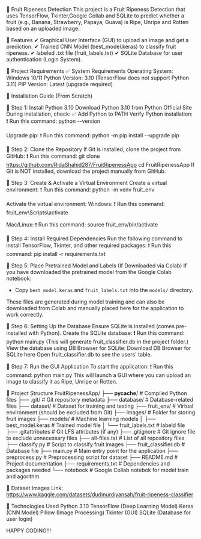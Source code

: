 🍎 Fruit Ripeness Detection
This project is a Fruit Ripeness Detection that uses TensorFlow, Tkinter,Google Collab and SQLite to predict whether a fruit (e.g., Banana, Strawberry, Papaya, Guava) is Ripe, Unripe and Rotten based on an uploaded image.

📌 Features
✔ Graphical User Interface (GUI) to upload an image and get a prediction.
✔ Trained CNN Model (best_model.keras) to classify fruit ripeness.
✔ labeled .txt file (fruit_labels.txt)
✔ SQLite Database for user authentication (Login System).
 
📌 Project Requirements
✅ System Requirements
Operating System: Windows 10/11
Python Version: 3.10 (TensorFlow does not support Python 3.11)
PIP Version: Latest (upgrade required)

📌 Installation Guide (From Scratch)

🔹 Step 1: Install Python 3.10
Download Python 3.10 from Python Official Site
During installation, check: ✅ Add Python to PATH
Verify Python installation:
❗ Run this command:
python --version

Upgrade pip:
❗ Run this command:
python -m pip install --upgrade pip

🔹 Step 2: Clone the Repository
If Git is installed, clone the project from GitHub:
❗ Run this command:
git clone https://github.com/RidaShahid287/FruitRipenessApp
cd FruitRipenessApp
If Git is NOT installed, download the project manually from GitHub.

🔹 Step 3: Create & Activate a Virtual Environment
Create a virtual environment:
❗ Run this command:
python -m venv fruit_env

Activate the virtual environment:
Windows:
❗ Run this command:
fruit_env\Scripts\activate

Mac/Linux:
❗ Run this command:
source fruit_env/bin/activate

🔹 Step 4: Install Required Dependencies
Run the following command to install TensorFlow, Tkinter, and other required packages:
❗ Run this command:
pip install -r requirements.txt


🔹 Step 5: Place Pretrained Model and Labels (If Downloaded via Colab)
If you have downloaded the pretrained model from the Google Colab notebook:
- Copy `best_model.keras` and `fruit_labels.txt` into the `models/` directory.

These files are generated during model training and can also be downloaded from Colab and manually placed here for the application to work correctly.


🔹 Step 6: Setting Up the Database
Ensure SQLite is installed (comes pre-installed with Python).
Create the SQLite database:
❗ Run this command:
python main.py
(This will generate fruit_classifier.db in the project folder.)
View the database using DB Browser for SQLite:
Download DB Browser for SQLite here
Open fruit_classifier.db to see the users' table.

🔹 Step 7: Run the GUI Application
To start the application:
❗ Run this command:
python main.py
This will launch a GUI where you can upload an image to classify it as Ripe, Unripe or Rotten.

🔹 Project Structure
FruitRipenessApp/
├── __pycache__/               # Compiled Python files
├── .git/                      # Git repository metadata
├── database/                  # Database-related files
├── dataset/                   # Dataset for training and testing
├── fruit_env/                 # Virtual environment (should be excluded from Git)
├── images/                    # Folder for storing fruit images
├── models/                    # Machine learning models
│   ├── best_model.keras       # Trained model file
│   └── fruit_labels.txt       # labeld file
├── .gitattributes             # Git LFS attributes (if any)
├── .gitignore                 # Git ignore file to exclude unnecessary files
├── all-files.txt              # List of all repository files
├── classify.py                # Script to classify fruit images
├── fruit_classifier.db        # Database file
├── main.py                    # Main entry point for the application
├── preprocess.py              # Preprocessing script for dataset
├── README.md                  # Project documentation
├── requirements.txt           # Dependencies and packages needed
└── notebook                   # Google Collab notebok for model train and agorithm

🔹 Dataset Images Link:
https://www.kaggle.com/datasets/dudinurdiyansah/fruit-ripeness-classifier

📌 Technologies Used
Python 3.10
TensorFlow (Deep Learning Model)
Keras (CNN Model)
Pillow (Image Processing)
Tkinter (GUI)
SQLite (Database for user login)

HAPPY CODING!!!
